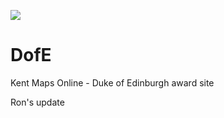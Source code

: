 <a href="https://juncture-digital.org"><img src="https://gitcdn.link/cdn/jstor-labs/juncture/main/images/ve-button.png"></a>

# DofE
Kent Maps Online - Duke of Edinburgh award site

Ron's update
